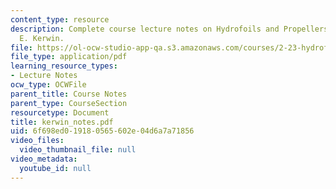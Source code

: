 ```yaml
---
content_type: resource
description: Complete course lecture notes on Hydrofoils and Propellers by Justin
  E. Kerwin.
file: https://ol-ocw-studio-app-qa.s3.amazonaws.com/courses/2-23-hydrofoils-and-propellers-spring-2007/6f698ed019180565602e04d6a7a71856_kerwin_notes.pdf
file_type: application/pdf
learning_resource_types:
- Lecture Notes
ocw_type: OCWFile
parent_title: Course Notes
parent_type: CourseSection
resourcetype: Document
title: kerwin_notes.pdf
uid: 6f698ed0-1918-0565-602e-04d6a7a71856
video_files:
  video_thumbnail_file: null
video_metadata:
  youtube_id: null
---
```

